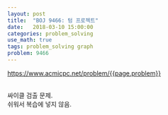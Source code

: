 ```yaml
---
layout: post
title:  "BOJ 9466: 텀 프로젝트"
date:   2018-03-10 15:00:00
categories: problem_solving
use_math: true
tags: problem_solving graph
problem: 9466
---
```


<a target="_blank" href="https://www.acmicpc.net/problem/{{page.problem}}">https://www.acmicpc.net/problem/{{page.problem}}</a><br/><br/>
  
싸이클 검출 문제.  
쉬워서 복습에 넣지 않음.  